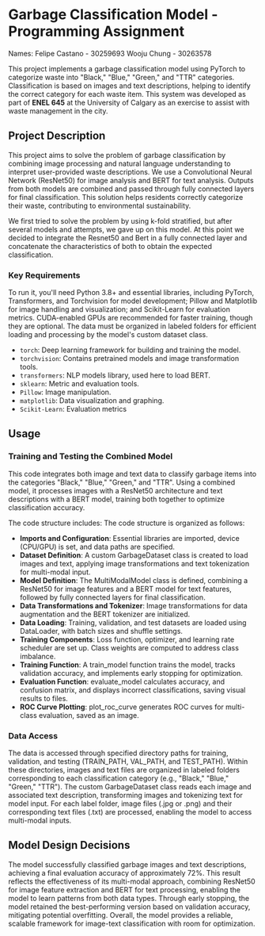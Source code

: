 # Garbage Classification Model - Programming Assignment

Names: 
Felipe Castano - 30259693
Wooju Chung - 30263578

This project implements a garbage classification model using PyTorch to categorize waste into "Black," "Blue," "Green," and "TTR" categories. Classification is based on images and text descriptions, helping to identify the correct category for each waste item. This system was developed as part of **ENEL 645** at the University of Calgary as an exercise to assist with waste management in the city.

## Project Description

This project aims to solve the problem of garbage classification by combining image processing and natural language understanding to interpret user-provided waste descriptions. We use a Convolutional Neural Network (ResNet50) for image analysis and BERT for text analysis. Outputs from both models are combined and passed through fully connected layers for final classification. This solution helps residents correctly categorize their waste, contributing to environmental sustainability.

We first tried to solve the problem by using k-fold stratified, but after several models and attempts, we gave up on this model. At this point we decided to integrate the Resnet50 and Bert in a fully connected layer and concatenate the characteristics of both to obtain the expected classification.

### Key Requirements

To run it, you'll need Python 3.8+ and essential libraries, including PyTorch, Transformers, and Torchvision for model development; Pillow and Matplotlib for image handling and visualization; and Scikit-Learn for evaluation metrics. CUDA-enabled GPUs are recommended for faster training, though they are optional. The data must be organized in labeled folders for efficient loading and processing by the model's custom dataset class.

- `torch`: Deep learning framework for building and training the model.
- `torchvision`: Contains pretrained models and image transformation tools.
- `transformers`: NLP models library, used here to load BERT.
- `sklearn`: Metric and evaluation tools.
- `Pillow`: Image manipulation.
- `matplotlib`: Data visualization and graphing.
- `Scikit-Learn`: Evaluation metrics

## Usage

### Training and Testing the Combined Model

This code integrates both image and text data to classify garbage items into the categories "Black," "Blue," "Green," and "TTR". Using a combined model, it processes images with a ResNet50 architecture and text descriptions with a BERT model, training both together to optimize classification accuracy.

The code structure includes:
The code structure is organized as follows:

- **Imports and Configuration**: Essential libraries are imported, device (CPU/GPU) is set, and data paths are specified.
- **Dataset Definition**: A custom GarbageDataset class is created to load images and text, applying image transformations and text tokenization for multi-modal input.
- **Model Definition**: The MultiModalModel class is defined, combining a ResNet50 for image features and a BERT model for text features, followed by fully connected layers for final classification.
- **Data Transformations and Tokenizer**: Image transformations for data augmentation and the BERT tokenizer are initialized.
- **Data Loading**: Training, validation, and test datasets are loaded using DataLoader, with batch sizes and shuffle settings.
- **Training Components**: Loss function, optimizer, and learning rate scheduler are set up. Class weights are computed to address class imbalance.
- **Training Function**: A train_model function trains the model, tracks validation accuracy, and implements early stopping for optimization.
- **Evaluation Function**: evaluate_model calculates accuracy, and confusion matrix, and displays incorrect classifications, saving visual results to files.
- **ROC Curve Plotting**: plot_roc_curve generates ROC curves for multi-class evaluation, saved as an image.

### Data Access

The data is accessed through specified directory paths for training, validation, and testing (TRAIN_PATH, VAL_PATH, and TEST_PATH). Within these directories, images and text files are organized in labeled folders corresponding to each classification category (e.g., "Black," "Blue," "Green," "TTR"). The custom GarbageDataset class reads each image and associated text description, transforming images and tokenizing text for model input. For each label folder, image files (.jpg or .png) and their corresponding text files (.txt) are processed, enabling the model to access multi-modal inputs.

## Model Design Decisions

The model successfully classified garbage images and text descriptions, achieving a final evaluation accuracy of approximately 72%. This result reflects the effectiveness of its multi-modal approach, combining ResNet50 for image feature extraction and BERT for text processing, enabling the model to learn patterns from both data types. Through early stopping, the model retained the best-performing version based on validation accuracy, mitigating potential overfitting. Overall, the model provides a reliable, scalable framework for image-text classification with room for optimization.

